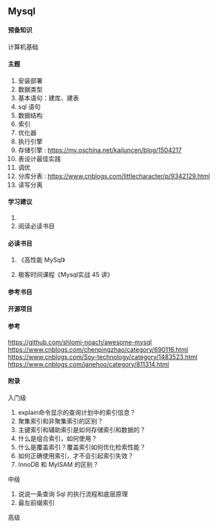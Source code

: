 ## Mysql

#### 预备知识

计算机基础

#### 主题

1. 安装部署
2. 数据类型
3. 基本语句：建库、建表
4. sql 语句
5. 数据结构
6. 索引
7. 优化器
8. 执行引擎
9. 存储引擎 : https://my.oschina.net/kailuncen/blog/1504217
10. 表设计最佳实践
11. 调优
12. 分库分表 : https://www.cnblogs.com/littlecharacter/p/9342129.html
13. 读写分离

#### 学习建议

1. 
2. 阅读必读书目

#### 必读书目

1. 《高性能 MySql》

2. 极客时间课程《Mysql实战 45 讲》

#### 参考书目

#### 开源项目

#### 参考

https://github.com/shlomi-noach/awesome-mysql
https://www.cnblogs.com/chenpingzhao/category/690116.html
https://www.cnblogs.com/Soy-technology/category/1483523.html
https://www.cnblogs.com/janehoo/category/811314.html


#### 附录

入门级
1. explain命令显示的查询计划中的索引信息？
2. 聚集索引和非聚集索引的区别？
3. 主键索引和辅助索引是如何存储索引和数据的？
4. 什么是组合索引，如何使用？
5. 什么是覆盖索引？覆盖索引如何优化检索性能？
6. 如何正确使用索引，才不会引起索引失效？
7. InnoDB 和 MyISAM 的区别？

中级
1. 说说一条查询 Sql 的执行流程和底层原理
2. 最左前缀索引

高级
